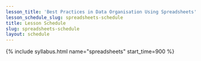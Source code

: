 ```yaml
---
lesson_title: 'Best Practices in Data Organisation Using Spreadsheets'
lesson_schedule_slug: spreadsheets-schedule
title: Lesson Schedule
slug: spreadsheets-schedule
layout: schedule
---
```

{% include syllabus.html  name="spreadsheets" start_time=900 %}